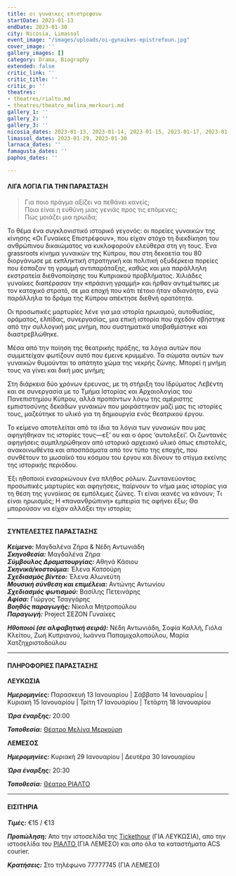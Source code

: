 ```yaml
---
title: οι γυναικες επιστρεφουν
startDate: 2023-01-13
endDate: 2023-01-30
city: Nicosia, Limassol
event_image: "/images/uploads/oi-gynaikes-epistrefoun.jpg"
cover_image: ''
gallery_images: []
category: Drama, Biography
extended: false
critic_link: ''
critic_title: ''
critic_p: ''
theatres:
- theatres/rialto.md
- theatres/theatro_melina_merkouri.md
gallery_1: ''
gallery_2: ''
gallery_3: ''
nicosia_dates: 2023-01-13, 2023-01-14, 2023-01-15, 2023-01-17, 2023-01-18
limassol_dates: 2023-01-29, 2023-01-30
larnaca_dates: ''
famagusta_dates: ''
paphos_dates: ''

---
```

#### ΛΙΓΑ ΛΟΓΙΑ ΓΙΑ ΤΗΝ ΠΑΡΑΣΤΑΣΗ

> Για ποιο πράγμα αξίζει να πεθάνει κανείς;  
> Ποια είναι η ευθύνη μιας γενιάς προς τις επόμενες;  
> Πώς μοιάζει μια ηρωίδα;

Το θέμα ένα συγκλονιστικό ιστορικό γεγονός: οι πορείες γυναικών της κίνησης «Οι Γυναίκες Επιστρέφουν», που είχαν στόχο τη διεκδίκηση του ανθρώπινου δικαιώματος να κυκλοφορούν ελεύθερα στη γη τους. Ένα grassroots κίνημα γυναικών της Κύπρου, που στη δεκαετία του 80 διοργάνωσε με εκπληκτική στρατηγική και πολιτική οξυδέρκεια πορείες που έσπαζαν τη γραμμή αντιπαράταξης, καθώς και μια παράλληλη εκστρατεία διεθνοποίησης του Κυπριακού προβλήματος. Χιλιάδες γυναίκες διαπέρασαν την «πράσινη γραμμή» και ήρθαν αντιμέτωπες με τον κατοχικό στρατό, σε μια εποχή που κάτι τέτοιο ήταν αδιανόητο, ενώ παράλληλα το δράμα της Κύπρου απέκτησε διεθνή ορατότητα.

Οι προσωπικές μαρτυρίες λένε για μια ιστορία ηρωισμού, αυτοθυσίας, οράματος, ελπίδας, συνεργασίας, μια επική ιστορία που σχεδόν σβήστηκε από την συλλογική μας μνήμη, που συστηματικά υποβαθμίστηκε και διαστρεβλώθηκε.

Μέσα από την ποίηση της θεατρικής πράξης, τα λόγια αυτών που συμμετείχαν φωτίζουν αυτό που έμεινε κρυμμένο. Τα σώματα αυτών των γυναικών θυμούνται το απάτητο χώμα της νεκρής ζώνης. Μπορεί η μνήμη τους να γίνει και δική μας μνήμη;

Στη διάρκεια δύο χρόνων έρευνας, με τη στήριξη του Ιδρύματος Λεβέντη και σε συνεργασία με το Τμήμα Ιστορίας και Αρχαιολογίας του Πανεπιστημίου Κύπρου, αλλά προπάντων λόγω της αμέριστης εμπιστοσύνης δεκάδων γυναικών που μοιράστηκαν μαζί μας τις ιστορίες τους, μαζεύτηκε το υλικό για τη δημιουργία ενός θεατρικού έργου.

Το κείμενο αποτελείται από τα ίδια τα λόγια των γυναικών που μας αφηγήθηκαν τις ιστορίες τους—εξ’ ου και ο όρος ‘αυτολεξεί’. Οι ζωντανές αφηγήσεις συμπληρώθηκαν από ιστορικό αρχειακό υλικό όπως επιστολές, ανακοινωθέντα και αποσπάσματα από τον τύπο της εποχής, που συνθέτουν το μωσαϊκό του κόσμου του έργου και δίνουν το στίγμα εκείνης της ιστορικής περιόδου.

Έξι ηθοποιοί ενσαρκώνουν ένα πλήθος ρόλων. Ζωντανεύοντας προσωπικές μαρτυρίες και αφηγήσεις, παίρνουν το νήμα μιας ιστορίας για τη θέση της γυναίκας σε εμπόλεμες ζώνες. Τι είναι ικανές να κάνουν; Τι είναι ηρωισμός; Η «πανανθρώπινη» εμπειρία τις αφήνει έξω; Θα μπορούσαν να είχαν αλλάξει την ιστορία;

***

#### ΣΥΝΤΕΛΕΣΤΕΣ ΠΑΡΑΣΤΑΣΗΣ

**_Κείμενο:_** Μαγδαλένα Ζήρα & Νέδη Αντωνιάδη  
**_Σκηνοθεσία:_** Μαγδαλένα Ζήρα  
**_Σύμβουλος Δραματουργίας:_** Αθηνά Κάσιου  
**_Σκηνικά/κοστούμια:_** Έλενα Κατσούρη  
**_Σχεδιασμός βίντεο:_** Έλενα Αλωνεύτη  
**_Μουσική σύνθεση και επιμέλεια:_** Αντώνης Αντωνίου  
**_Σχεδιασμός φωτισμού:_** Βασίλης Πετεινάρης  
**_Αφίσα:_** Γιώργος Τσαγγάρης  
**_Βοηθός παραγωγής:_** Νίκολα Μητροπούλου  
**_Παραγωγή:_** Project ΣΕΖΟΝ Γυναίκες

**_Ηθοποιοί (σε αλφαβητική σειρά):_** Νέδη Αντωνιάδη, Σοφία Καλλή, Γιόλα Κλείτου, Ζωή Κυπριανού, Ιωάννα Παπαμιχαλοπούλου, Μαρία Χατζηχριστοδούλου

***

#### ΠΛΗΡΟΦΟΡΙΕΣ ΠΑΡΑΣΤΑΣΗΣ

**ΛΕΥΚΩΣΙΑ**

**_Ημερομηνίες:_** Παρασκευή 13 Ιανουαρίου | Σάββατο 14 Ιανουαρίου | Κυριακή 15 Ιανουαρίου | Τρίτη 17 Ιανουαρίου | Τετάρτη 18 Ιανουαρίου

**_Ώρα έναρξης:_** 20:00

**_Τοποθεσία:_** [Θέατρο Μελίνα Μερκούρη](?#map)

**ΛΕΜΕΣΟΣ**

**_Ημερομηνίες:_** Κυριακή 29 Ιανουαρίου | Δευτέρα 30 Ιανουαρίου

**_Ώρα έναρξης:_** 20:30

**_Τοποθεσία:_** [Θέατρο ΡΙΑΛΤΟ](?#map)

***

#### ΕΙΣΙΤΗΡΙΑ

**_Τιμές:_** €15 / €13

**_Προπώληση:_** Απο την ιστοσελίδα της [Tickethour](https://shop.tickethour.com/ticketmaster_se_3987.html "Tickethour") (ΓΙΑ ΛΕΥΚΩΣΙΑ), απο την ιστοσελίδα του [ΡΙΑΛΤΟ ](https://rialto.interticket.com/program/oi-gunaikes-epistrephoun-2700)(ΓΙΑ ΛΕΜΕΣΟ) και απο όλα τα καταστήματα ACS courier.

**_Κρατήσεις:_** Στο τηλέφωνο 77777745 (ΓΙΑ ΛΕΜΕΣΟ)